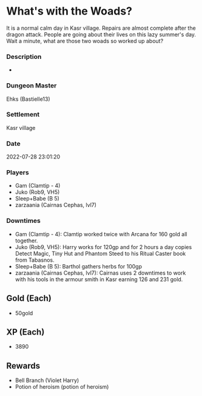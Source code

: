 # What's with the Woads?
It is a normal calm day in Kasr village. Repairs are almost complete after the dragon attack. People are going about their lives on this lazy summer's day. Wait a minute, what are those two woads so worked up about?
### Description
-
### Dungeon Master
Ehks (Bastielle13)
### Settlement
Kasr village
### Date
2022-07-28 23:01:20
### Players
* Gam (Clamtip - 4)
* Juko (Rob9, VH5)
* Sleep+Babe (B 5)
* zarzaania (Cairnas Cephas, lvl7)
### Downtimes
* Gam (Clamtip - 4): Clamtip worked twice with Arcana for 160 gold all together.
* Juko (Rob9, VH5): Harry works for 120gp and for 2 hours a day copies Detect Magic, Tiny Hut and Phantom Steed to his Ritual Caster book from Tabasnos.
* Sleep+Babe (B 5): Barthol gathers herbs for 100gp
* zarzaania (Cairnas Cephas, lvl7): Cairnas uses 2 downtimes to work with his tools in the armour smith in Kasr earning 126 and 231 gold.
## Gold (Each)
* 50gold
## XP (Each)
* 3890
## Rewards
* Bell Branch (Violet Harry)
* Potion of heroism (potion of heroism)